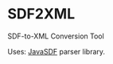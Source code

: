 # SDF2XML
SDF-to-XML Conversion Tool

Uses: [JavaSDF](https://github.com/Maowcraft/JavaSDF) parser library.
